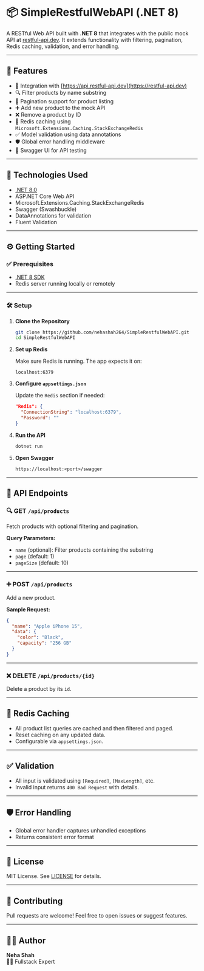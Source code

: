 
# 📦 SimpleRestfulWebAPI (.NET 8)

A RESTful Web API built with **.NET 8** that integrates with the public mock API at [restful-api.dev](https://restful-api.dev). It extends functionality with filtering, pagination, Redis caching, validation, and error handling.

---

## 🚀 Features

- 🔗 Integration with [https://api.restful-api.dev](https://restful-api.dev)
- 🔍 Filter products by name substring
- 📃 Pagination support for product listing
- ➕ Add new product to the mock API
- ❌ Remove a product by ID
- 🧠 Redis caching using `Microsoft.Extensions.Caching.StackExchangeRedis`
- ✅ Model validation using data annotations
- 🛡️ Global error handling middleware
- 🧪 Swagger UI for API testing

---

## 🧰 Technologies Used

- [.NET 8.0](https://dotnet.microsoft.com/en-us/download/dotnet/8.0)
- ASP.NET Core Web API
- Microsoft.Extensions.Caching.StackExchangeRedis
- Swagger (Swashbuckle)
- DataAnnotations for validation
- Fluent Validation

---

## ⚙️ Getting Started

### ✅ Prerequisites

- [.NET 8 SDK](https://dotnet.microsoft.com/en-us/download/dotnet/8.0)
- Redis server running locally or remotely

---

### 🛠️ Setup

1. **Clone the Repository**
   ```bash
   git clone https://github.com/nehashah264/SimpleRestfulWebAPI.git
   cd SimpleRestfulWebAPI
   ```

2. **Set up Redis**

   Make sure Redis is running. The app expects it on:
   ```
   localhost:6379
   ```

3. **Configure `appsettings.json`**

   Update the `Redis` section if needed:

   ```json
   "Redis": {
     "ConnectionString": "localhost:6379",
     "Password": "" 
   }
   ```

4. **Run the API**
   ```bash
   dotnet run
   ```

5. **Open Swagger**
   ```
   https://localhost:<port>/swagger
   ```

---

## 📡 API Endpoints

### 🔍 GET `/api/products`

Fetch products with optional filtering and pagination.

**Query Parameters:**
- `name` (optional): Filter products containing the substring
- `page` (default: 1)
- `pageSize` (default: 10)

---

### ➕ POST `/api/products`

Add a new product.

**Sample Request:**
```json
{
  "name": "Apple iPhone 15",
  "data": {
    "color": "Black",
    "capacity": "256 GB"
  }
}
```

---

### ❌ DELETE `/api/products/{id}`

Delete a product by its `id`.

---

## 🧠 Redis Caching

- All product list queries are cached and then filtered and paged.
- Reset caching on any updated data.
- Configurable via `appsettings.json`.

---

## ✅ Validation

- All input is validated using `[Required]`, `[MaxLength]`, etc.
- Invalid input returns `400 Bad Request` with details.

---

## 🛡️ Error Handling

- Global error handler captures unhandled exceptions
- Returns consistent error format

---

## 📄 License

MIT License. See [LICENSE](LICENSE) for details.

---

## 🤝 Contributing

Pull requests are welcome! Feel free to open issues or suggest features.

---

## 🙋‍♀️ Author

**Neha Shah**  
👩‍💻 Fullstack Expert
